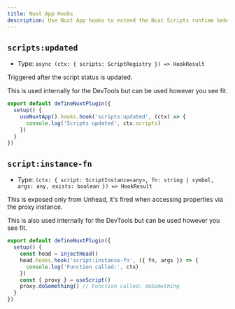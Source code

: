 ```yaml
---
title: Nuxt App Hooks
description: Use Nuxt App hooks to extend the Nuxt Scripts runtime behavior.
---
```


## `scripts:updated`

- Type: `async (ctx: { scripts: ScriptRegistry }) => HookResult`

Triggered after the script status is updated.

This is used internally for the DevTools but can be used however you see fit.

```ts [plugins/nuxt-scripts.ts]
export default defineNuxtPlugin({
  setup() {
    useNuxtApp().hooks.hook('scripts:updated', (ctx) => {
      console.log('Scripts updated', ctx.scripts)
    })
  }
})
```

## `script:instance-fn`

- Type: `(ctx: { script: ScriptInstance<any>, fn: string | symbol, args: any, exists: boolean }) => HookResult`

This is exposed only from Unhead, it's fired when accessing properties via the proxy instance.

This is also used internally for the DevTools but can be used however you see fit.

```ts
export default defineNuxtPlugin({
  setup() {
    const head = injectHead()
    head.hooks.hook('script:instance-fn', ({ fn, args }) => {
      console.log('Function called:', ctx)
    })
    const { proxy } = useScript()
    proxy.doSomething() // Function called: doSomething
  }
})
```
